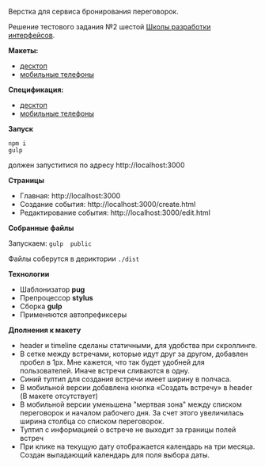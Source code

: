 Верстка для сервиса бронирования переговорок.

Решение тестового задания №2 шестой [Школы разработки интерфейсов](https://academy.yandex.ru/events/frontend/shri_msk-2018).

**Макеты:**

- [десктоп](desktop-images)
- [мобильные телефоны](touch-images)

**Спецификация:**

- [десктоп](desktop-guide)
- [мобильные телефоны](touch-guide)

**Запуск**
```
npm i
gulp
```
должен запуститися по адресу  http://localhost:3000

**Страницы**
* Главная: http://localhost:3000
* Создание события: http://localhost:3000/create.html
* Редактирование события: http://localhost:3000/edit.html

**Собранные файлы**

 Запускаем:
 ```gulp  public```

Файлы соберутся в дериктории `./dist`

**Технологии**
* Шаблонизатор **pug**
* Препроцессор **stylus**
* Сборка **gulp**
* Применяются автопрефиксеры

**Дполнения к макету**
* header и timeline сделаны статичными, для удобства при скроллинге.
* В сетке между встречами, которые идут друг за другом, добавлен пробел в 1px. Мне кажется, что так будет удобней для пользователей. Иначе встречи сливаются в одну.
* Синий тултип для создания встречи имеет ширину в полчаса.
* В мобильной версии добавлена кнопка «Создать встречу» в header (В макете отсутствует)
* В мобильной версии уменьшена "мертвая зона" между списком переговорок и началом рабочего дня. За счет этого увеличилась ширина столбца со списком переговорок.
* Тултип с информацией о встрече не выходит за границы  полей встреч
* При клике на текущую дату отображается календарь на три месяца. Создан выпадающий календарь для поля выбора даты.

